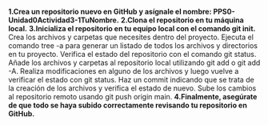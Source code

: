 __1.Crea un repositorio nuevo en GitHub y asígnale el nombre: PPS0-Unidad0Actividad3-1TuNombre.__
__2.Clona el repositorio en tu máquina local.__
__3.Inicializa el repositorio en tu equipo local con el comando git init.__
Crea los archivos y carpetas que necesites dentro del proyecto.
Ejecuta el comando tree -a para generar un listado de todos los archivos y directorios en tu proyecto.
Verifica el estado del repositorio con el comando git status.
Añade los archivos y carpetas al repositorio local utilizando git add o git add -A.
Realiza modificaciones en alguno de los archivos y luego vuelve a verificar el estado con git status.
Haz un commit indicando que se trata de la creación de los archivos y verifica el estado de nuevo.
Sube los cambios al repositorio remoto usando git push origin main.
__4.Finalmente, asegúrate de que todo se haya subido correctamente revisando tu repositorio en GitHub.__
